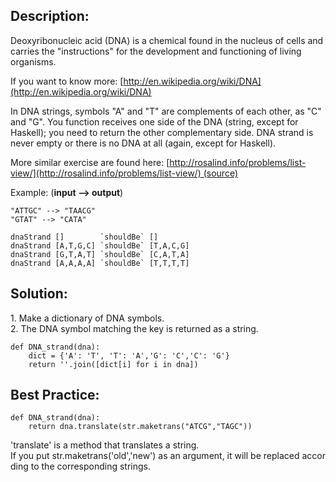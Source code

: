 ## Description:

Deoxyribonucleic acid (DNA) is a chemical found in the nucleus of cells and carries the "instructions" for the development and functioning of living organisms.

If you want to know more: [http://en.wikipedia.org/wiki/DNA](http://en.wikipedia.org/wiki/DNA)

In DNA strings, symbols "A" and "T" are complements of each other, as "C" and "G". You function receives one side of the DNA (string, except for Haskell); you need to return the other complementary side. DNA strand is never empty or there is no DNA at all (again, except for Haskell).

More similar exercise are found here: [http://rosalind.info/problems/list-view/](http://rosalind.info/problems/list-view/) (source)

Example: (**input --> output**)

```
"ATTGC" --> "TAACG"
"GTAT" --> "CATA"
```

```
dnaStrand []        `shouldBe` []
dnaStrand [A,T,G,C] `shouldBe` [T,A,C,G]
dnaStrand [G,T,A,T] `shouldBe` [C,A,T,A]
dnaStrand [A,A,A,A] `shouldBe` [T,T,T,T]
```

## Solution:

1\. Make a dictionary of DNA symbols.  
2. The DNA symbol matching the key is returned as a string.

```
def DNA_strand(dna):
    dict = {'A': 'T', 'T': 'A','G': 'C','C': 'G'}
    return ''.join([dict[i] for i in dna])
```

## Best Practice:

```
def DNA_strand(dna):
    return dna.translate(str.maketrans("ATCG","TAGC"))
```

'translate' is a method that translates a string.  
If you put str.maketrans('old','new') as an argument, it will be replaced according to the corresponding strings.